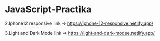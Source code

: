 # JavaScript-Practika
2.Iphone12 responsive link => https://iphone-12-responsive.netlify.app/

3.Light and Dark Mode link => https://light-and-dark-modee.netlify.app/ 
